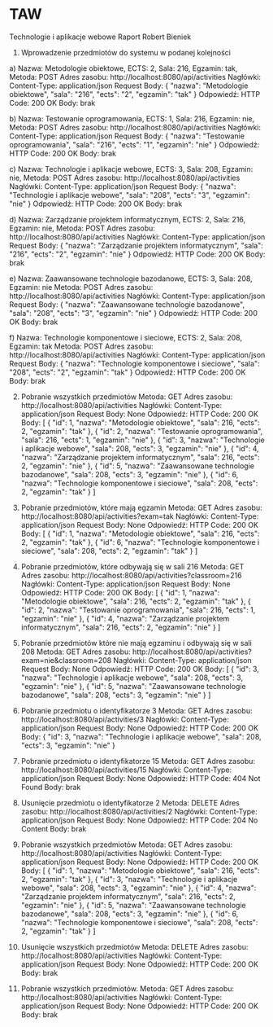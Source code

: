# TAW
Technologie i aplikacje webowe
Raport Robert Bieniek


1. Wprowadzenie przedmiotów do systemu w podanej kolejności

a) Nazwa: Metodologie obiektowe, ECTS: 2, Sala: 216, Egzamin: tak,
Metoda: POST
Adres zasobu: http://localhost:8080/api/activities
Nagłówki: Content-Type: application/json
Request Body:
{
    "nazwa": "Metodologie obiektowe",
    "sala": "216",
    "ects": "2",
    "egzamin": "tak"
}
Odpowiedź:
HTTP Code: 200 OK
Body: brak

b) Nazwa: Testowanie oprogramowania, ECTS: 1, Sala: 216, Egzamin: nie,
Metoda: POST
Adres zasobu: http://localhost:8080/api/activities
Nagłówki: Content-Type: application/json
Request Body:
{
    "nazwa": "Testowanie oprogramowania",
    "sala": "216",
    "ects": "1",
    "egzamin": "nie"
}
Odpowiedź:
HTTP Code: 200 OK
Body: brak

c) Nazwa: Technologie i aplikacje webowe, ECTS: 3, Sala: 208, Egzamin: nie,
Metoda: POST
Adres zasobu: http://localhost:8080/api/activities
Nagłówki: Content-Type: application/json
Request Body:
{
    "nazwa": "Technologie i aplikacje webowe",
    "sala": "208",
    "ects": "3",
    "egzamin": "nie"
}
Odpowiedź:
HTTP Code: 200 OK
Body: brak

d) Nazwa: Zarządzanie projektem informatycznym, ECTS: 2, Sala: 216, Egzamin: nie,
Metoda: POST
Adres zasobu: http://localhost:8080/api/activities
Nagłówki: Content-Type: application/json
Request Body:
{
    "nazwa": "Zarządzanie projektem informatycznym",
    "sala": "216",
    "ects": "2",
    "egzamin": "nie"
}
Odpowiedź:
HTTP Code: 200 OK
Body: brak

e) Nazwa: Zaawansowane technologie bazodanowe, ECTS: 3, Sala: 208, Egzamin: nie
Metoda: POST
Adres zasobu: http://localhost:8080/api/activities
Nagłówki: Content-Type: application/json
Request Body:
{
    "nazwa": "Zaawansowane technologie bazodanowe",
    "sala": "208",
    "ects": "3",
    "egzamin": "nie"
}
Odpowiedź:
HTTP Code: 200 OK
Body: brak

f) Nazwa: Technologie komponentowe i sieciowe, ECTS: 2, Sala: 208, Egzamin: tak
Metoda: POST
Adres zasobu: http://localhost:8080/api/activities
Nagłówki: Content-Type: application/json
Request Body:
{
    "nazwa": "Technologie komponentowe i sieciowe",
    "sala": "208",
    "ects": "2",
    "egzamin": "tak"
}
Odpowiedź:
HTTP Code: 200 OK
Body: brak


2. Pobranie wszystkich przedmiotów
Metoda: GET
Adres zasobu: http://localhost:8080/api/activities
Nagłówki: Content-Type: application/json
Request Body: None
Odpowiedź:
HTTP Code: 200 OK
Body:
[
    {
        "id": 1,
        "nazwa": "Metodologie obiektowe",
        "sala": 216,
        "ects": 2,
        "egzamin": "tak"
    },
    {
        "id": 2,
        "nazwa": "Testowanie oprogramowania",
        "sala": 216,
        "ects": 1,
        "egzamin": "nie"
    },
    {
        "id": 3,
        "nazwa": "Technologie i aplikacje webowe",
        "sala": 208,
        "ects": 3,
        "egzamin": "nie"
    },
    {
        "id": 4,
        "nazwa": "Zarządzanie projektem informatycznym",
        "sala": 216,
        "ects": 2,
        "egzamin": "nie"
    },
    {
        "id": 5,
        "nazwa": "Zaawansowane technologie bazodanowe",
        "sala": 208,
        "ects": 3,
        "egzamin": "nie"
    },
    {
        "id": 6,
        "nazwa": "Technologie komponentowe i sieciowe",
        "sala": 208,
        "ects": 2,
        "egzamin": "tak"
    }
]


3. Pobranie przedmiotów, które mają egzamin
Metoda: GET
Adres zasobu: http://localhost:8080/api/activities?exam=tak
Nagłówki: Content-Type: application/json
Request Body: None
Odpowiedź:
HTTP Code: 200 OK
Body:
[
    {
        "id": 1,
        "nazwa": "Metodologie obiektowe",
        "sala": 216,
        "ects": 2,
        "egzamin": "tak"
    },
    {
        "id": 6,
        "nazwa": "Technologie komponentowe i sieciowe",
        "sala": 208,
        "ects": 2,
        "egzamin": "tak"
    }
]


4. Pobranie przedmiotów, które odbywają się w sali 216
Metoda: GET
Adres zasobu: http://localhost:8080/api/activities?classroom=216
Nagłówki: Content-Type: application/json
Request Body: None
Odpowiedź:
HTTP Code: 200 OK
Body:
[
    {
        "id": 1,
        "nazwa": "Metodologie obiektowe",
        "sala": 216,
        "ects": 2,
        "egzamin": "tak"
    },
    {
        "id": 2,
        "nazwa": "Testowanie oprogramowania",
        "sala": 216,
        "ects": 1,
        "egzamin": "nie"
    },
    {
        "id": 4,
        "nazwa": "Zarządzanie projektem informatycznym",
        "sala": 216,
        "ects": 2,
        "egzamin": "nie"
    }
]


5. Pobranie przedmiotów które nie mają egzaminu i odbywają się w sali 208
Metoda: GET
Adres zasobu: http://localhost:8080/api/activities?exam=nie&classroom=208
Nagłówki: Content-Type: application/json
Request Body: None
Odpowiedź:
HTTP Code: 200 OK
Body:
[
    {
        "id": 3,
        "nazwa": "Technologie i aplikacje webowe",
        "sala": 208,
        "ects": 3,
        "egzamin": "nie"
    },
    {
        "id": 5,
        "nazwa": "Zaawansowane technologie bazodanowe",
        "sala": 208,
        "ects": 3,
        "egzamin": "nie"
    }
]


6. Pobranie przedmiotu o identyfikatorze 3
Metoda: GET
Adres zasobu: http://localhost:8080/api/activities/3
Nagłówki: Content-Type: application/json
Request Body: None
Odpowiedź:
HTTP Code: 200 OK
Body:
{
    "id": 3,
    "nazwa": "Technologie i aplikacje webowe",
    "sala": 208,
    "ects": 3,
    "egzamin": "nie"
}


7. Pobranie przedmiotu o identyfikatorze 15
Metoda: GET
Adres zasobu: http://localhost:8080/api/activities/15
Nagłówki: Content-Type: application/json
Request Body: None
Odpowiedź:
HTTP Code: 404 Not Found
Body: brak


8. Usunięcie przedmiotu o identyfikatorze 2
Metoda: DELETE
Adres zasobu: http://localhost:8080/api/activities/2
Nagłówki: Content-Type: application/json
Request Body: None
Odpowiedź:
HTTP Code: 204 No Content
Body: brak


9. Pobranie wszystkich przedmiotów
Metoda: GET
Adres zasobu: http://localhost:8080/api/activities
Nagłówki: Content-Type: application/json
Request Body: None
Odpowiedź:
HTTP Code: 200 OK
Body:
[
    {
        "id": 1,
        "nazwa": "Metodologie obiektowe",
        "sala": 216,
        "ects": 2,
        "egzamin": "tak"
    },
    {
        "id": 3,
        "nazwa": "Technologie i aplikacje webowe",
        "sala": 208,
        "ects": 3,
        "egzamin": "nie"
    },
    {
        "id": 4,
        "nazwa": "Zarządzanie projektem informatycznym",
        "sala": 216,
        "ects": 2,
        "egzamin": "nie"
    },
    {
        "id": 5,
        "nazwa": "Zaawansowane technologie bazodanowe",
        "sala": 208,
        "ects": 3,
        "egzamin": "nie"
    },
    {
        "id": 6,
        "nazwa": "Technologie komponentowe i sieciowe",
        "sala": 208,
        "ects": 2,
        "egzamin": "tak"
    }
]


10. Usunięcie wszystkich przedmiotów
Metoda: DELETE
Adres zasobu: http://localhost:8080/api/activities
Nagłówki: Content-Type: application/json
Request Body: None
Odpowiedź:
HTTP Code: 200 OK
Body: brak


11. Pobranie wszystkich przedmiotów.
Metoda: GET
Adres zasobu: http://localhost:8080/api/activities
Nagłówki: Content-Type: application/json
Request Body: None
Odpowiedź:
HTTP Code: 200 OK
Body: brak
